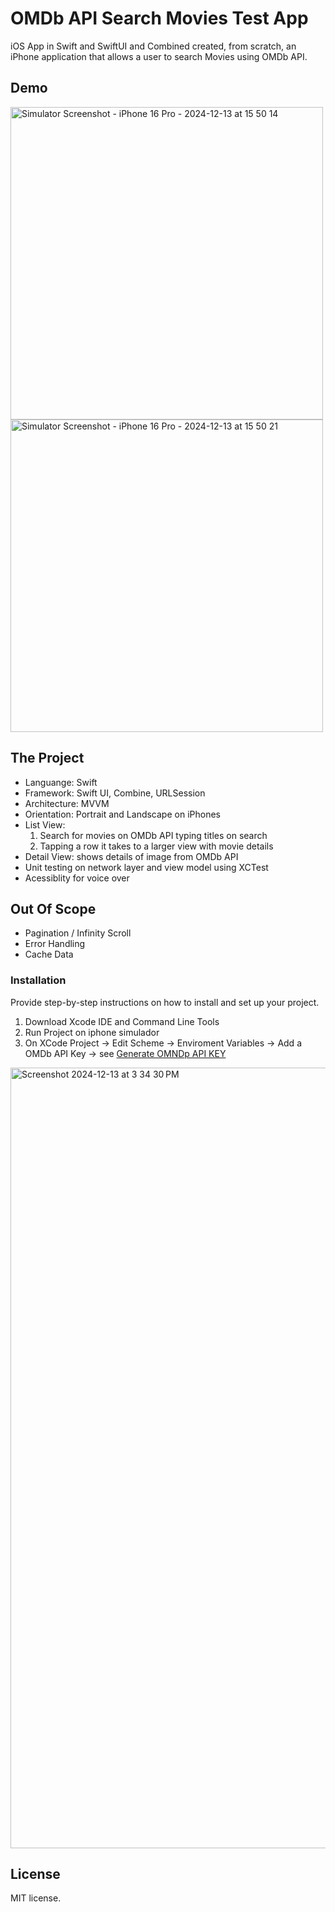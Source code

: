 # OMDb API Search Movies Test App

iOS App in Swift and SwiftUI and Combined created, from scratch, an iPhone application that allows a user to search Movies using OMDb API.

## Demo

<img width="500" alt="Simulator Screenshot - iPhone 16 Pro - 2024-12-13 at 15 50 14" src="[[https://github.com/user-attachments/assets/4c57b1e2-e217-466e-8a19-cb4bfaab8ee1](https://github.com/user-attachments/assets/d412f3f9-85c0-4bf9-8120-07b2e12ad16f)](https://github.com/user-attachments/assets/d412f3f9-85c0-4bf9-8120-07b2e12ad16f)" />
<img width="500" alt="Simulator Screenshot - iPhone 16 Pro - 2024-12-13 at 15 50 21" src="[[https://github.com/user-attachments/assets/4c57b1e2-e217-466e-8a19-cb4bfaab8ee1](https://github.com/user-attachments/assets/3220eb54-6f57-47be-b66d-92692204cf0c)]([https://github.com/user-attachments/assets/d412f3f9-85c0-4bf9-8120-07b2e12ad16f](https://github.com/user-attachments/assets/3220eb54-6f57-47be-b66d-92692204cf0c))" />


## The Project
- Languange: Swift   
- Framework: Swift UI, Combine, URLSession   
- Architecture: MVVM
- Orientation: Portrait and Landscape on iPhones    
- List View:   
  1. Search for movies on OMDb API typing titles on search
  2. Tapping a row it takes to a larger view with movie details 
- Detail View: shows details of image from OMDb API   
- Unit testing on network layer and view model using XCTest
- Acessiblity for voice over

## Out Of Scope
- Pagination / Infinity Scroll
- Error Handling
- Cache Data

### Installation

Provide step-by-step instructions on how to install and set up your project.

1. Download Xcode IDE and Command Line Tools
2. Run Project on iphone simulador
3. On XCode Project -> Edit Scheme -> Enviroment Variables -> Add a OMDb API Key -> see [Generate OMNDp API KEY](https://www.omdbapi.com/apikey.aspx)

<img width="1249" alt="Screenshot 2024-12-13 at 3 34 30 PM" src="https://github.com/user-attachments/assets/4c57b1e2-e217-466e-8a19-cb4bfaab8ee1" />

## License

MIT license.

